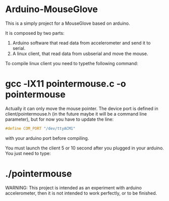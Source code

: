 Arduino-MouseGlove
==================

This is a simply project for a MouseGlove based on arduino.

It is composed by two parts:

1. Arduino software that read data from accelerometer and send it to serial.
2. A linux client, that read data from usbserial and move the mouse.

To compile linux client you need to typethe following command:

   # gcc -lX11 pointermouse.c -o pointermouse


Actually it can only move the mouse pointer. 
The device port is defined in client/pointermouse.h (in the future maybe it will be a command line parameter), but for now you have to
update the line:

 ```C
#define COM_PORT "/dev/ttyACM1"
 ```

with your arduino port before compiling.

You must launch the client 5 or 10 second after you plugged in your arduino. You just need to type:

# ./pointermouse

WARNING: This project is intended as an experiment with arduino accelerometer, then it is not intended to work perfectly, 
or to be finished.
